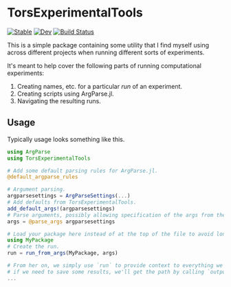 # TorsExperimentalTools

[![Stable](https://img.shields.io/badge/docs-stable-blue.svg)](https://torfjelde.github.io/TorsExperimentalTools.jl/stable/)
[![Dev](https://img.shields.io/badge/docs-dev-blue.svg)](https://torfjelde.github.io/TorsExperimentalTools.jl/dev/)
[![Build Status](https://github.com/torfjelde/TorsExperimentalTools.jl/actions/workflows/CI.yml/badge.svg?branch=main)](https://github.com/torfjelde/TorsExperimentalTools.jl/actions/workflows/CI.yml?query=branch%3Amain)

This is a simple package containing some utility that I find myself using across different projects when running different sorts of experiments.

It's meant to help cover the following parts of running computational experiments:
1. Creating names, etc. for a particular _run_ of an experiment.
2. Creating scripts using ArgParse.jl.
3. Navigating the resulting runs.

## Usage

Typically usage looks something like this.

```julia
using ArgParse
using TorsExperimentalTools

# Add some default parsing rules for ArgParse.jl.
@default_argparse_rules

# Argument parsing.
argparsesettings = ArgParseSettings(...)
# Add defaults from TorsExperimentalTools.
add_default_args!(argparsesettings)
# Parse arguments, possibly allowing specification of the args from the variable `_args` rather than `ARGS`.
args = @parse_args argparsesettings

# Load your package here instead of at the top of the file to avoid long startup times.
using MyPackage
# Create the run.
run = run_from_args(MyPackage, args)

# From her on, we simply use `run` to provide context to everything we do, e.g.
# if we need to save some results, we'll get the path by calling `outputdir(run, args...)`.
...
```
